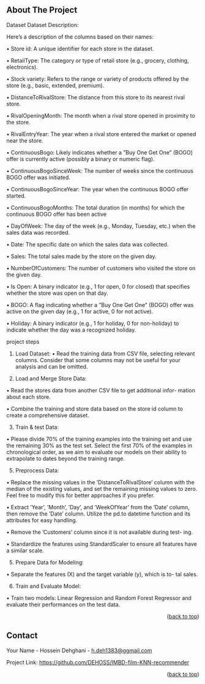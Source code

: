 <!-- Improved compatibility of back to top link: See: https://github.com/othneildrew/Best-README-Template/pull/73 -->

<!--
*** Thanks for checking out the Best-README-Template. If you have a suggestion
*** that would make this better, please fork the repo and create a pull request
*** or simply open an issue with the tag "enhancement".
*** Don't forget to give the project a star!
*** Thanks again! Now go create something AMAZING! :D
-->



<!-- PROJECT SHIELDS -->
<!--
*** I'm using markdown "reference style" links for readability.
*** Reference links are enclosed in brackets [ ] instead of parentheses ( ).
*** See the bottom of this document for the declaration of the reference variables
*** for contributors-url, forks-url, etc. This is an optional, concise syntax you may use.
*** https://www.markdownguide.org/basic-syntax/#reference-style-links
-->
<!-- [![Contributors][contributors-shield]][contributors-url]
[![Forks][forks-shield]][forks-url]
[![Stargazers][stars-shield]][stars-url]
[![Issues][issues-shield]][issues-url]
[![project_license][license-shield]][license-url]
[![LinkedIn][linkedin-shield]][linkedin-url] -->






<!-- ABOUT THE PROJECT -->
## About The Project

Dataset
Dataset Description:

Here’s a description of the columns based on their names:

• Store id: A unique identifier for each store in the dataset.

• RetailType: The category or type of retail store (e.g., grocery, clothing,
electronics).

• Stock variety: Refers to the range or variety of products offered by the
store (e.g., basic, extended, premium).

• DistanceToRivalStore: The distance from this store to its nearest rival
store.

• RivalOpeningMonth: The month when a rival store opened in proximity
to the store.

• RivalEntryYear: The year when a rival store entered the market or opened
near the store.

• ContinuousBogo: Likely indicates whether a ”Buy One Get One” (BOGO)
offer is currently active (possibly a binary or numeric flag).

• ContinuousBogoSinceWeek: The number of weeks since the continuous
BOGO offer was initiated.

• ContinuousBogoSinceYear: The year when the continuous BOGO offer
started.

• ContinuousBogoMonths: The total duration (in months) for which the
continuous BOGO offer has been active

• DayOfWeek: The day of the week (e.g., Monday, Tuesday, etc.) when the
sales data was recorded.

• Date: The specific date on which the sales data was collected.

• Sales: The total sales made by the store on the given day.

• NumberOfCustomers: The number of customers who visited the store on
the given day.

• Is Open: A binary indicator (e.g., 1 for open, 0 for closed) that specifies
whether the store was open on that day.


• BOGO: A flag indicating whether a ”Buy One Get One” (BOGO) offer
was active on the given day (e.g., 1 for active, 0 for not active).

• Holiday: A binary indicator (e.g., 1 for holiday, 0 for non-holiday) to
indicate whether the day was a recognized holiday.


project steps
1. Load Dataset:
• Read the training data from CSV file, selecting relevant columns.
Consider that some columns may not be useful for your analysis and
can be omitted.

2. Load and Merge Store Data:

• Read the stores data from another CSV file to get additional infor-
mation about each store.

• Combine the training and store data based on the store id column
to create a comprehensive dataset.

3. Train & test Data:

• Please divide 70% of the training examples into the training set and
use the remaining 30% as the test set. Select the first 70% of the
examples in chronological order, as we aim to evaluate our models
on their ability to extrapolate to dates beyond the training range.

5. Preprocess Data:

• Replace the missing values in the ’DistanceToRivalStore’ column with
the median of the existing values, and set the remaining missing
values to zero. Feel free to modify this for better approaches if you
prefer.

• Extract ’Year’, ’Month’, ’Day’, and ’WeekOfYear’ from the ’Date’
column, then remove the ’Date’ column. Utilize the pd.to datetime
function and its attributes for easy handling.

• Remove the ’Customers’ column since it is not available during test-
ing.

• Standardize the features using StandardScaler to ensure all features
have a similar scale.

5. Prepare Data for Modeling:

• Separate the features (X) and the target variable (y), which is to-
tal sales.

6. Train and Evaluate Model:
   
• Train two models: Linear Regression and Random Forest Regressor
and evaluate their performances on the test data.

<p align="right">(<a href="#readme-top">back to top</a>)</p>

## Contact

Your Name - Hossein Dehghani - h.deh1383@ggmail.com

Project Link: https://github.com/DEHOSS/IMBD-film-KNN-recommender

<p align="right">(<a href="#readme-top">back to top</a>)</p>


[Svelte-url]: https://svelte.dev/
[Laravel.com]: https://img.shields.io/badge/Laravel-FF2D20?style=for-the-badge&logo=laravel&logoColor=white
[Laravel-url]: https://laravel.com
[Bootstrap.com]: https://img.shields.io/badge/Bootstrap-563D7C?style=for-the-badge&logo=bootstrap&logoColor=white
[Bootstrap-url]: https://getbootstrap.com
[JQuery.com]: https://img.shields.io/badge/jQuery-0769AD?style=for-the-badge&logo=jquery&logoColor=white
[JQuery-url]: https://jquery.com 
